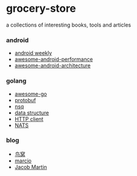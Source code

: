 # grocery-store
a collections of interesting books, tools and articles

### android
+ <a href="http://www.androidweekly.cn/">android weekly</a> 
+ [awesome-android-performance](https://github.com/Juude/awesome-android-performance)
+ [awesome-android-architecture](https://github.com/Juude/Awesome-Android-Architecture)

### golang
+ <a href="https://github.com/avelino/awesome-go">awesome-go</a>
+ [protobuf](https://github.com/golang/protobuf)
+ [nsq](https://github.com/nsqio/nsq)
+ [data structure](https://github.com/emirpasic/gods)
+ [HTTP client](https://github.com/parnurzeal/gorequest)
+ [NATS](https://github.com/nats-io)

### blog
+ <a href="http://colobu.com/">鸟窝</a>
+ <a href="http://marcio.io/">marcio</a>
+ [Jacob Martin](https://jacobmartins.com/)
